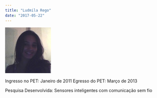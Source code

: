 ```yaml
---
title: "Ludmila Rego"
date: "2017-05-22"
---
```


![](images/Ludmila-Nogueira1-150x150.jpg)

Ingresso no PET: Janeiro de 2011 Egresso do PET: Março de 2013

Pesquisa Desenvolvida: Sensores inteligentes com comunicação sem fio

